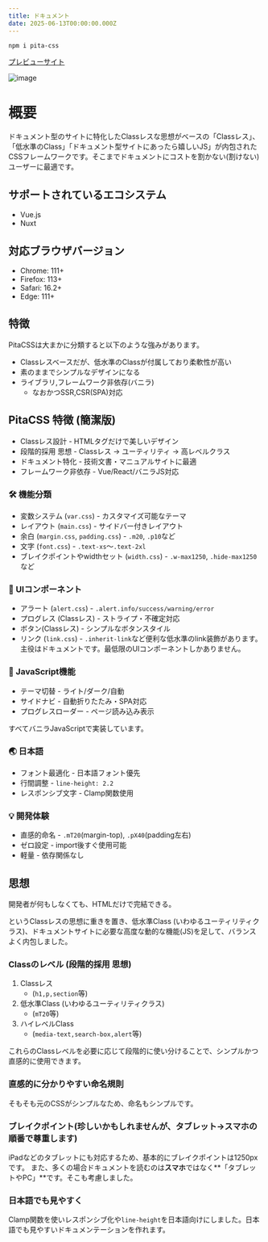 ```yaml
---
title: ドキュメント
date: 2025-06-13T00:00:00.000Z
---
```


```text
npm i pita-css
```

[プレビューサイト](https://pita-css-preview.pages.dev/)

![image](/s1.png)

# 概要

ドキュメント型のサイトに特化したClassレスな思想がベースの「Classレス」、「低水準のClass」「ドキュメント型サイトにあったら嬉しいJS」が内包されたCSSフレームワークです。そこまでドキュメントにコストを割かない(割けない)ユーザーに最適です。

## サポートされているエコシステム

- Vue.js
- Nuxt

## 対応ブラウザバージョン

- Chrome: 111+
- Firefox: 113+
- Safari: 16.2+
- Edge: 111+

## 特徴

PitaCSSは大まかに分類すると以下のような強みがあります。

- Classレスベースだが、低水準のClassが付属しており柔軟性が高い
- 素のままでシンプルなデザインになる
- ライブラリ,フレームワーク非依存(バニラ)
  - なおかつSSR,CSR(SPA)対応

## PitaCSS 特徴 (簡潔版)

- Classレス設計 - HTMLタグだけで美しいデザイン
- 段階的採用 思想 - Classレス → ユーティリティ → 高レベルクラス
- ドキュメント特化 - 技術文書・マニュアルサイトに最適
- フレームワーク非依存 - Vue/React/バニラJS対応

### 🛠️ 機能分類

- 変数システム (`var.css`) - カスタマイズ可能なテーマ
- レイアウト (`main.css`) - サイドバー付きレイアウト
- 余白 (`margin.css`, `padding.css`) - `.m20`, `.p10`など
- 文字 (`font.css`) - `.text-xs`〜`.text-2xl`
- ブレイクポイントやwidthセット (`width.css`) - `.w-max1250`, `.hide-max1250`など

### 🎨 UIコンポーネント

- アラート (`alert.css`) - `.alert.info/success/warning/error`
- プログレス (Classレス) - ストライプ・不確定対応
- ボタン(Classレス) - シンプルなボタンスタイル
- リンク (`link.css`) - `.inherit-link`など便利な低水準のlink装飾があります。
  主役はドキュメントです。最低限のUIコンポーネントしかありません。

### 🔧 JavaScript機能

- テーマ切替 - ライト/ダーク/自動
- サイドナビ - 自動折りたたみ・SPA対応
- プログレスローダー - ページ読み込み表示

すべてバニラJavaScriptで実装しています。

### 🌏 日本語

- フォント最適化 - 日本語フォント優先
- 行間調整 - `line-height: 2.2`
- レスポンシブ文字 - Clamp関数使用

### 💡 開発体験

- 直感的命名 - `.mT20`(margin-top), `.pX40`(padding左右)
- ゼロ設定 - import後すぐ使用可能
- 軽量 - 依存関係なし

## 思想

開発者が何もしなくても、HTMLだけで完結できる。

というClassレスの思想に重きを置き、低水準Class (いわゆるユーティリティクラス)、ドキュメントサイトに必要な高度な動的な機能(JS)を足して、バランスよく内包しました。

### Classのレベル (段階的採用 思想)

1. Classレス
   - (`h1,p,section`等)
2. 低水準Class (いわゆるユーティリティクラス)
   - (`mT20`等)
3. ハイレベルClass
   - (`media-text,search-box,alert`等)

これらのClassレベルを必要に応じて段階的に使い分けることで、シンプルかつ直感的に使用できます。

### 直感的に分かりやすい命名規則

そもそも元のCSSがシンプルなため、命名もシンプルです。

### ブレイクポイント(珍しいかもしれませんが、タブレット→スマホの順番で尊重します)

iPadなどのタブレットにも対応するため、基本的にブレイクポイントは1250pxです。
また、多くの場合ドキュメントを読むのは**スマホ**ではなく\*\*「タブレットやPC」\*\*です。そこも考慮しました。

### 日本語でも見やすく

Clamp関数を使いレスポンシブ化や`line-height`を日本語向けにしました。日本語でも見やすいドキュメンテーションを作れます。
